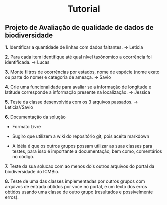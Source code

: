 #
# <p align="center"> Tutorial</p>

## Projeto de Avaliação de qualidade de dados de biodiversidade

**1.** Identificar a quantidade de linhas com dados faltantes.
-> Leticia

**2.** Para cada item identifique até qual nível taxônomico a ocorrência foi identificada.
-> Lucas

**3.** Monte filtros de ocorrências por estados, nome de espécie (nome exato ou parte do nome) e categoria de ameaça.
-> Savio

**4.** Crie uma funcionalidade para avaliar se a informação de longitude e latitude corresponde a informação presente na localização.
-> Jessica

**5.** Teste da classe desenvolvida com os 3 arquivos passados.
-> Leticia//Savio

**6.** Documentação da solução

- Formato Livre

- Sugiro que utilizem a wiki do repositório git, pois aceita markdown

- A idéia é que os outros grupos possam utilizar as suas classes para testes, para isso é importante a documentação, bem como, comentários no código.

**7.** Teste da sua solucao com ao menos dois outros arquivos do portal da biodiversidade do ICMBio.

**8.** Teste de uma das classes implementadas por outros grupos com arquivos de entrada obtidos por voce no portal, e um texto dos erros obtidos usando uma classe de outro grupo (resultados e possivelmente erros).
